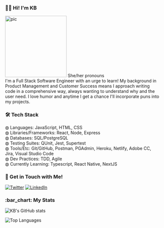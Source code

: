 ### 👋🏻 Hi! I'm KB

<img src="https://user-images.githubusercontent.com/74560886/117216173-36cc2880-adb4-11eb-8d28-5f35c71b673c.jpg" alt="pic" width="200"/>
She/her pronouns<br/>
I'm a Full Stack Software Engineer with an urge to learn! My background in Product Management and Customer Success means I approach writing code in a comprehensive way, always wanting to understand <italics>why</italics> and the user need. I love humor and anytime I get a chance I'll incorporate puns into my projects.
<br/>

<h3>🛠 Tech Stack</h3>
◍ Languages: JavaScript, HTML, CSS<br/>
◍ Libraries/Frameworks: React, Node, Express<br/>
◍ Databases: SQL/PostgreSQL<br/>
◍ Testing Suites: QUnit, Jest, Supertest<br/>
◍ Tools/Etc: Git/GitHub, Postman, PGAdmin, Heroku, Netlify, Adobe CC, Jira, Visual Studio Code<br/>
◍ Dev Practices: TDD, Agile<br/>
◍ Currently Learning: Typescript, React Native, NextJS 
<br/>

<h3>💬 Get in Touch with Me!</h3>
<a href="https://twitter.com/KBtrizay"><img alt="Twitter" src="https://img.shields.io/badge/Twitter-KBtrizay?style=social&logo=twitter"></a>
<a href="https://www.linkedin.com/in/katy-boyles/"><img alt="LinkedIn" src="https://img.shields.io/badge/LinkedIn-Katy%20Boyles?style=social&logo=linkedin"></a>
<br/>

<h3>:bar_chart:  My Stats </h3>

![KB's GitHub stats](https://github-readme-stats.vercel.app/api?username=katrinkajb&theme=radical&hide=issues&include_all_commits=true&count_private=true)

![Top Languages](https://github-readme-stats.vercel.app/api/top-langs/?username=katrinkajb&layout=compact&theme=radical)

